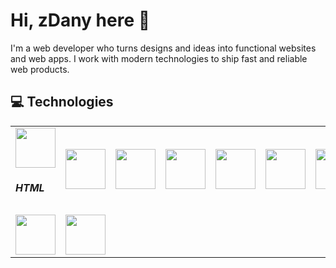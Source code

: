 # Hi, zDany here 👋

I'm a web developer who turns designs and ideas into functional websites and web apps. I work with modern technologies to ship fast and reliable web products.

## 💻 Technologies

<table>
  <tr>
    <td>
      <img src="https://cdn.jsdelivr.net/gh/devicons/devicon@latest/icons/html5/html5-original.svg" width="64" height="64" />
      <h5>HTML</h3>
    </td>
    <td>
      <img src="https://cdn.jsdelivr.net/gh/devicons/devicon@latest/icons/css3/css3-original.svg" width="64" height="64" />
    </td>
    <td>
      <img src="https://cdn.jsdelivr.net/gh/devicons/devicon@latest/icons/tailwindcss/tailwindcss-original.svg" width="64" height="64" />
    </td>
    <td>
      <img src="https://cdn.jsdelivr.net/gh/devicons/devicon@latest/icons/javascript/javascript-original.svg" width="64" height="64" />
    </td>
    <td>
      <img src="https://cdn.jsdelivr.net/gh/devicons/devicon@latest/icons/typescript/typescript-original.svg" width="64" height="64" />
    </td>
    <td>
      <img src="https://cdn.jsdelivr.net/gh/devicons/devicon@latest/icons/nodejs/nodejs-original.svg" width="64" height="64" />
    </td>
    <td>
      <img src="https://cdn.jsdelivr.net/gh/devicons/devicon@latest/icons/express/express-original.svg" width="64" height="64" />
    </td>
    <td>
      <img src="https://cdn.jsdelivr.net/gh/devicons/devicon@latest/icons/react/react-original.svg" width="64" height="64" />
    </td>
    <td>
      <img src="https://cdn.jsdelivr.net/gh/devicons/devicon@latest/icons/zustand/zustand-original.svg" width="64" height="64" />
    </td>
  </tr>
  <tr>
    <td>
      <img src="https://cdn.jsdelivr.net/gh/devicons/devicon@latest/icons/nextjs/nextjs-original.svg" width="64" height="64" />
    </td>
    <td>
      <img src="https://cdn.jsdelivr.net/gh/devicons/devicon@latest/icons/socketio/socketio-original.svg" width="64" height="64" />
    </td>
  </tr>
</table>

